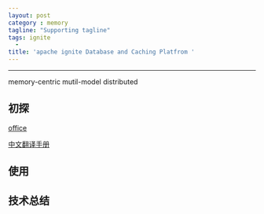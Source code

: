 ```yaml
---
layout: post
category : memory
tagline: "Supporting tagline"
tags: ignite
  -
title: 'apache ignite Database and Caching Platfrom '
---
```


---
memory-centric mutil-model distributed


<!--more-->

## 初探

[office](https://ignite.apache.org/)

[中文翻译手册](https://www.zybuluo.com/liyuj/note/230739)

## 使用


## 技术总结
